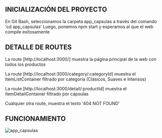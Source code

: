 ## INICIALIZACIÓN DEL PROYECTO
En Git Bash, seleccionamos la carpeta app_capsulas a través del comando 'cd app_capsulas'
Luego, ponemos npm start y esperamos al que el web compile exitosamente

## DETALLE DE ROUTES

La route [http://localhost:3000/] muestra la página principal de la web con todos los productos

La route [http://localhost:3000/category/:categoryId] muestra el ItemListContainer filtrado por categoría (Clásicos, Suaves e Intensos)

La route [http://localhost:3000/detail/:productId] muestra el ItemDetailContainer filtrado por cápsulas

Cualquier otra route, muestra el texto '404 NOT FOUND'

## FUNCIONAMIENTO
![app_capsulas](https://user-images.githubusercontent.com/97925023/183267080-3c5ec2ae-3f50-4f14-86d8-3b57ab12e2c8.gif)